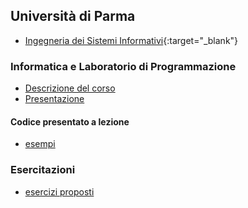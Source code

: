 ## Università di Parma
- [Ingegneria dei Sistemi Informativi](http://cdl-isi.unipr.it/){:target="_blank"}

### Informatica e Laboratorio di Programmazione
- [Descrizione del corso](http://albertoferrari.github.io/info_lab/intro.html)
- [Presentazione](http://albertoferrari.github.io/info_lab/lezioni/ILP00-introduzione.pdf)

#### Codice presentato a lezione
- [esempi](https://github.com/albertoferrari/info_lab/codice_lezioni)

### Esercitazioni 
- [esercizi proposti](https://github.com/albertoferrari/info_lab/esercitazioni)

